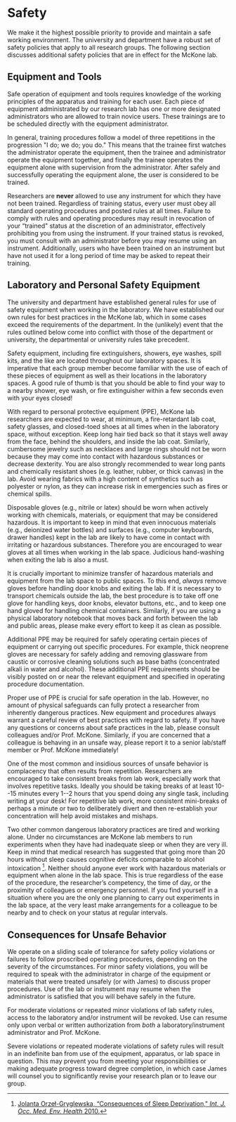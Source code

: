 # Safety

We make it the highest possible priority to provide and maintain a safe
working environment.
The university and department have a robust set of safety policies that apply to all research groups.
The following section discusses additional safety policies that are in effect for the McKone lab.

## Equipment and Tools

Safe operation of equipment and tools requires knowledge of the working
principles of the apparatus and training for each user. Each piece of
equipment administrated by our research lab has one or more designated
administrators who are allowed to train novice users. These trainings are to be
scheduled directly with the equipment administrator.

In general, training procedures follow a model of three repetitions in
the progression "I do; we do; you do."
This means that the trainee first watches the administrator operate the equipment, then the trainee and administrator operate the equipment together, and finally the trainee operates the equipment alone with supervision from the administrator.
After safely and successfully operating the equipment alone, the user is considered to be trained.

Researchers are **never** allowed to use any instrument for which they
have not been trained. Regardless of training status, every user must
obey all standard operating procedures and posted rules at all times.
Failure to comply with rules and operating procedures may result in
revocation of your “trained" status at the discretion of an
administrator, effectively prohibiting you from using the instrument. If
your trained status is revoked, you must consult with an administrator
before you may resume using an instrument. Additionally, users who have
been trained on an instrument but have not used it for a long period of
time may be asked to repeat their training.

## Laboratory and Personal Safety Equipment

The university and department have established general rules for use of
safety equipment when working in the laboratory. We have established our
own rules for best practices in the McKone lab, which in some cases
exceed the requirements of the department. In the (unlikely) event that
the rules outlined below come into conflict with those of the department
or university, the departmental or university rules take precedent.

Safety equipment, including fire extinguishers, showers, eye washes, spill kits, and the like are located throughout our laboratory spaces. It is imperative that each group member become familiar with the use of each of these pieces of equipment as well as their locations in the laboratory spaces. A good rule of thumb is that you should be able to find your way to a nearby shower, eye wash, or fire extinguisher within a few seconds even with your eyes closed!

With regard to personal protective equipment (PPE), McKone lab
researchers are expected to wear, at minimum, a fire-retardant lab coat,
safety glasses, and closed-toed shoes at all times when in the
laboratory space, without exception. Keep long hair tied back so that
it stays well away from the face, behind the shoulders, and inside the
lab coat. Similarly, cumbersome jewelry such as necklaces and large
rings should not be worn because they may come into contact with
hazardous substances or decrease dexterity. You are also
strongly recommended to wear long pants and chemically resistant shoes
(e.g. leather, rubber, or thick canvas) in the lab. Avoid wearing
fabrics with a high content of synthetics such as polyester or nylon, as
they can increase risk in emergencies such as fires or chemical
spills.

Disposable gloves (e.g., nitrile or latex) should be worn when actively working with chemicals, materials, or equipment
that may be considered hazardous. It is important to keep in mind that
even innocuous materials (e.g., deionized water bottles) and surfaces
(e.g., computer keyboards, drawer handles) kept in the lab are likely to have come in
contact with irritating or hazardous substances. Therefore you are encouraged to wear gloves at all
times when working in the lab space. Judicious hand-washing when exiting
the lab is also a must.

It is crucially important to minimize transfer of hazardous materials
and equipment from the lab space to public spaces. To this end,
*always* remove gloves before handling door knobs and
exiting the lab. If it is necessary to transport chemicals outside the
lab, the best procedure is to take off one glove for handling keys, door
knobs, elevator buttons, etc., and to keep one hand gloved for handling
chemical containers. Similarly, if you are using a physical laboratory
notebook that moves back and forth between the lab and public areas,
please make every effort to keep it as clean as possible.

Additional PPE may be required for safely operating certain pieces of
equipment or carrying out specific procedures. For example, thick
neoprene gloves are necessary for safely adding and removing glassware
from caustic or corrosive cleaning solutions such as base baths
(concentrated alkali in water and alcohol). These additional PPE
requirements should be visibly posted on or near the relevant equipment
and specified in operating procedure documentation.

Proper use of PPE is crucial for safe operation in the lab. However, no
amount of physical safeguards can fully protect a researcher from
inherently dangerous practices. New equipment and procedures always
warrant a careful review of best practices with regard to safety. If you
have any questions or concerns about safe practices in the lab, please
consult colleagues and/or Prof. McKone. Similarly, if you are concerned
that a colleague is behaving in an unsafe way, please report it to a
senior lab/staff member or Prof. McKone immediately!

One of the most common and insidious sources of unsafe behavior is
complacency that often results from repetition. Researchers are encouraged to take
consistent breaks from lab work, especially work that involves
repetitive tasks. Ideally you should be taking breaks of at least 10--15
minutes every 1--2 hours that you spend doing any single task, including
writing at your desk! For repetitive lab work, more consistent
mini-breaks of perhaps a minute or two to deliberately divert and then
re-establish your concentration will help avoid mistakes and mishaps.

Two other common dangerous laboratory practices are
tired and working alone. Under no circumstances are McKone lab members
to run experiments when they have had inadequate sleep or when they are
very ill. Keep in mind that medical research has suggested that going
more than 20 hours without sleep causes cognitive deficits comparable to
alcohol intoxication [^1]. Neither should anyone ever work with hazardous
materials or equipment when alone in the lab space. This is true
regardless of the ease of the procedure, the researcher’s competency,
the time of day, or the proximity of colleagues or emergency personnel.
If you find yourself in a situation where you are the only one planning
to carry out experiments in the lab space, at the very least make
arrangements for a colleague to be nearby and to check on your status at
regular intervals.

[^1]:
    [Jolanta Orzeł-Gryglewska, “Consequences of Sleep Deprivation," *Int. J. Occ. Med. Env. Health* 2010.](http://dx.doi.org/10.2478/v10001-010-0004-9)

## Consequences for Unsafe Behavior

We operate on a sliding scale of tolerance for safety policy violations or failures to follow proscribed operating procedures, depending on the severity of the circumstances.
For minor safety violations, you will be required to speak with the administrator in charge of the equipment or materials that were treated unsafely (or with James) to discuss proper procedures. Use of the lab or instrument may resume when the administrator is satisfied that you will behave safely in the future.

For moderate violations or repeated minor violations of lab safety
rules, access to the laboratory and/or instrument will
be revoked. Use can resume only upon verbal or written authorization
from *both* a laboratory/instrument administrator and Prof. McKone.

Severe violations or repeated moderate violations of safety rules will result in an indefinite ban from use of the equipment, apparatus, or lab space in question. This may prevent you from meeting your responsibilities or making adequate progress toward degree completion, in which case James will counsel you to significantly revise your research plan or to leave our group.